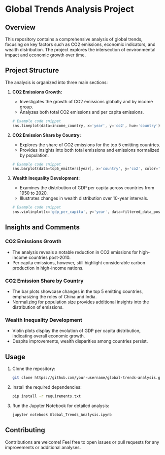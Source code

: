 # Global Trends Analysis Project

## Overview

This repository contains a comprehensive analysis of global trends, focusing on key factors such as CO2 emissions, economic indicators, and wealth distribution. The project explores the intersection of environmental impact and economic growth over time.

## Project Structure

The analysis is organized into three main sections:

1. **CO2 Emissions Growth:**
   - Investigates the growth of CO2 emissions globally and by income group.
   - Analyzes both total CO2 emissions and per capita emissions.

   ```python
   # Example code snippet
   sns.lineplot(data=income_country, x='year', y='co2', hue='country')
   ```

2. **CO2 Emission Share by Country:**
   - Explores the share of CO2 emissions for the top 5 emitting countries.
   - Provides insights into both total emissions and emissions normalized by population.

   ```python
   # Example code snippet
   sns.barplot(data=top5_emitters[year], x='country', y='co2', color='skyblue')
   ```

3. **Wealth Inequality Development:**
   - Examines the distribution of GDP per capita across countries from 1950 to 2020.
   - Illustrates changes in wealth distribution over 10-year intervals.

   ```python
   # Example code snippet
   sns.violinplot(x='gdp_per_capita', y='year', data=filtered_data_positive, orient='h', linewidth=1.5, width=0.8, inner='quartile', color='lightgreen')
   ```

## Insights and Comments

### CO2 Emissions Growth
- The analysis reveals a notable reduction in CO2 emissions for high-income countries post-2010.
- Per capita emissions, however, still highlight considerable carbon production in high-income nations.

### CO2 Emission Share by Country
- The bar plots showcase changes in the top 5 emitting countries, emphasizing the roles of China and India.
- Normalizing for population size provides additional insights into the distribution of emissions.

### Wealth Inequality Development
- Violin plots display the evolution of GDP per capita distribution, indicating overall economic growth.
- Despite improvements, wealth disparities among countries persist.

## Usage

1. Clone the repository:

   ```bash
   git clone https://github.com/your-username/global-trends-analysis.git
   ```

2. Install the required dependencies:

   ```bash
   pip install -r requirements.txt
   ```

3. Run the Jupyter Notebook for detailed analysis:

   ```bash
   jupyter notebook Global_Trends_Analysis.ipynb
   ```

## Contributing

Contributions are welcome! Feel free to open issues or pull requests for any improvements or additional analyses.

